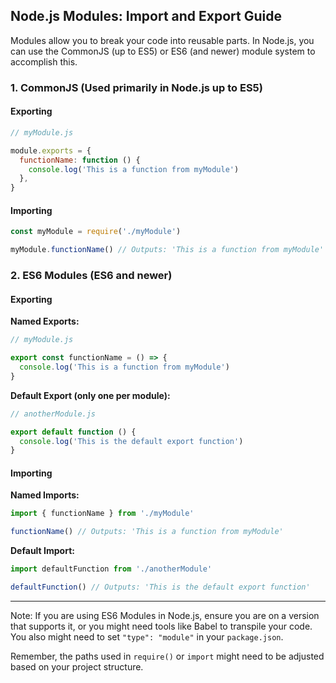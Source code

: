 ## Node.js Modules: Import and Export Guide

Modules allow you to break your code into reusable parts. In Node.js, you can use the CommonJS (up to ES5) or ES6 (and newer) module system to accomplish this.

### 1. CommonJS (Used primarily in Node.js up to ES5)

#### Exporting

```javascript
// myModule.js

module.exports = {
  functionName: function () {
    console.log('This is a function from myModule')
  },
}
```

#### Importing

```javascript
const myModule = require('./myModule')

myModule.functionName() // Outputs: 'This is a function from myModule'
```

### 2. ES6 Modules (ES6 and newer)

#### Exporting

**Named Exports:**

```javascript
// myModule.js

export const functionName = () => {
  console.log('This is a function from myModule')
}
```

**Default Export (only one per module):**

```javascript
// anotherModule.js

export default function () {
  console.log('This is the default export function')
}
```

#### Importing

**Named Imports:**

```javascript
import { functionName } from './myModule'

functionName() // Outputs: 'This is a function from myModule'
```

**Default Import:**

```javascript
import defaultFunction from './anotherModule'

defaultFunction() // Outputs: 'This is the default export function'
```

---

Note: If you are using ES6 Modules in Node.js, ensure you are on a version that supports it, or you might need tools like Babel to transpile your code. You also might need to set `"type": "module"` in your `package.json`.

Remember, the paths used in `require()` or `import` might need to be adjusted based on your project structure.
